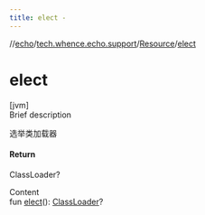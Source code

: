 ```yaml
---
title: elect -
---
```

//[echo](../../index.md)/[tech.whence.echo.support](../index.md)/[Resource](index.md)/[elect](elect.md)



# elect  
[jvm]  
Brief description  


选举类加载器



#### Return  


ClassLoader?

  
Content  
fun [elect](elect.md)(): [ClassLoader](https://docs.oracle.com/javase/8/docs/api/java/lang/ClassLoader.html)?  




